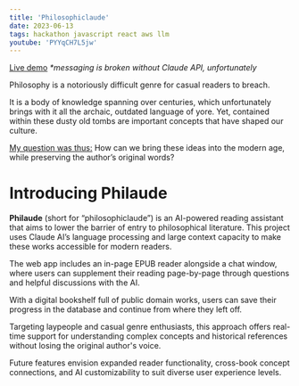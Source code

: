 ```yaml
---
title: 'Philosophiclaude'
date: 2023-06-13
tags: hackathon javascript react aws llm
youtube: 'PYYqCH7L5jw'
---
```


[Live demo](http://philaude.herokuapp.com/)
_\*messaging is broken without Claude API, unfortunately_

Philosophy is a notoriously difficult genre for casual readers to breach.

It is a body of knowledge spanning over centuries, which unfortunately brings with it all the archaic, outdated language of yore. Yet, contained within these dusty old tombs are important concepts that have shaped our culture.

<u>My question was thus:</u> How can we bring these ideas into the modern age, while preserving the author’s original words?

# Introducing Philaude

**Philaude** (short for “philosophiclaude”) is an AI-powered reading assistant that aims to lower the barrier of entry to philosophical literature. This project uses Claude AI’s language processing and large context capacity to make these works accessible for modern readers.

The web app includes an in-page EPUB reader alongside a chat window, where users can supplement their reading page-by-page through questions and helpful discussions with the AI.

With a digital bookshelf full of public domain works, users can save their progress in the database and continue from where they left off.

Targeting laypeople and casual genre enthusiasts, this approach offers real-time support for understanding complex concepts and historical references without losing the original author's voice.

Future features envision expanded reader functionality, cross-book concept connections, and AI customizability to suit diverse user experience levels.
